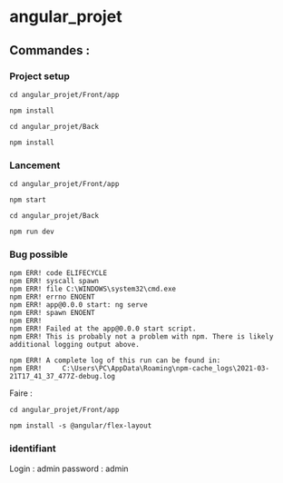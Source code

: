 # angular_projet

## Commandes :

### Project setup
```
cd angular_projet/Front/app
```
```
npm install
```

```
cd angular_projet/Back
```
```
npm install
```
### Lancement
```
cd angular_projet/Front/app
```
```
npm start
```
```
cd angular_projet/Back
```
```
npm run dev
```

### Bug possible
```
npm ERR! code ELIFECYCLE
npm ERR! syscall spawn
npm ERR! file C:\WINDOWS\system32\cmd.exe
npm ERR! errno ENOENT
npm ERR! app@0.0.0 start: ng serve
npm ERR! spawn ENOENT
npm ERR!
npm ERR! Failed at the app@0.0.0 start script.
npm ERR! This is probably not a problem with npm. There is likely additional logging output above.

npm ERR! A complete log of this run can be found in:
npm ERR!     C:\Users\PC\AppData\Roaming\npm-cache_logs\2021-03-21T17_41_37_477Z-debug.log
```
Faire :
```
cd angular_projet/Front/app
```
```
npm install -s @angular/flex-layout
```
### identifiant 
Login : admin
password : admin
